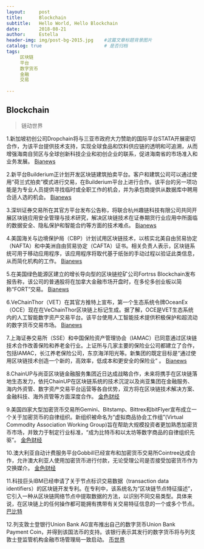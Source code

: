 ```yaml
---
layout:     post
title:      Blockchain
subtitle:   Hello World, Hello Blockchain
date:       2018-08-21 
author:     Estella 
header-img: img/post-bg-2015.jpg 	#这篇文章标题背景图片
catalog: true 						# 是否归档
tags:	
     区块链
     平台
     数字货币
     金融
     交易
    
---
```


## Blockchain
>链动世界

1.新加坡初创公司Dropchain将与三亚市政府大力赞助的国际平台STATA开展密切合作，为该平台提供技术支持，实现全球食品和饮料供应链的透明和可追溯，从而增强海南自贸区与全球创新科技企业和初创企业的联系，促进海南省的市场准入和业务发展。 [Bianews](http://www.bianews.com/news/flash?id=18910)

2.新平台Builderium正计划开发区块链建筑拍卖平台。客户和建筑公司可以通过使用“荷兰式拍卖”模式进行交易，在Builderium平台上进行合作。该平台的另一项功能是为专业人员提供寻找临时或全职工作的机会，并为承包商提供从数据库中聘用合适人选的机会。 [Bianews](http://www.bianews.com/news/flash?id=18906)

3.深圳证券交易所在其官方平台发布公告称，将联合杭州趣链科技有限公司共同开展区块链应用安全管理与技术研究，解决区块链技术在证券期货行业应用中所面临的数据安全、隐私保护和智能合约等方面的技术难点。 [Bianews](http://www.bianews.com/news/flash?id=18902)

4.美国海关与边境保护局（CBP）计划试用区块链技术，以核实北美自由贸易协定（NAFTA）和中美洲自由贸易协定（CAFTA）证书。相关负责人表示，区块链系统可用于移动应用程序，该应用程序将取代基于纸张的手动过程以验证此类信息，从而简化机构的工作。 [Bianews](http://www.bianews.com/news/flash?id=18890)

5.在美国绿色能源区建立的增长导向型的区块链挖矿公司Fortrss Blockchain发布报告称，该公司的普通股将在加拿大金融市场开盘时，在多伦多创业板以简称“FORT”交易。 [Bianews](http://www.bianews.com/news/flash?id=18887)

6.VeChainThor（VET）在其官方推特上宣布，第一个生态系统令牌OceanEx（OCE）现在在VeChainThor区块链上标记生成。据了解，OCE是VET生态系统内的人工智能数字资产交易平台。该平台使用人工智能技术提供积极保护和超流动的数字货币交易市场。 [Bianews](http://www.bianews.com/news/flash?id=18881)

7.上海证券交易所（SSE）和中国保险资产管理协会（IAMAC）已同意通过区块链技术合作改善保险和养老金行业。上证所与几家主要的保险业公司都建立了合作，包括IAMAC，长江养老保险公司，东京海洋阳光等。新集团的既定目标是“通过使用区块链技术创造一个新的，高效率，低成本和更安全的保险业” 。 [Bianews](http://www.bianews.com/news/flash?id=18869)

8.ChainUP与尚亚区块链金融服务集团近日达成战略合作，未来将携手在区块链落地生态发力，依托ChainUP在区块链系统的技术沉淀以及尚亚集团在金融服务、海内外资管、数字资产交易平台运营等各自优势，双方将在区块链技术解决方案、金融科技、海外资管等方面深度合作。 [金色财经](https://www.jinse.com/bitcoin/231046.html)

9.美国四家大型加密货币交易所Gemini、Bitstamp、Bittrex和bitFlyer宣布成立一个关于加密货币的自律组织。新组织被命名为“虚拟商品协会工作组”(Virtual Commodity Association Working Group)旨在帮助大规模投资者更加熟悉加密货币市场，并致力于制定行业标准，“成为比特币和以太坊等数字商品的自律组织先驱”。 [金色财经](https://www.jinse.com/news/bitcoin/230652.html)

10.澳大利亚自动计费服务平台Gobbill已经宣布和加密货币交易所Cointree达成合作，允许澳大利亚人使用加密货币进行付款，无论受理公司是否接受加密货币作为交换媒介。 [金色财经](https://www.jinse.com/news/bitcoin/230548.html)

11.科技巨头IBM已经申请了关于节点标识交易数据（transaction data identifiers）的区块链开发专利。在专利中，该系统名为“区块链节点特征描述”，它引入一种从区块链网络节点中提取数据的方法，以识别不同交易类型。具体来说，在区块链上的任何操作都可能拥有携带有关交易特征信息的一个或多个节点。 [巴比特](https://www.8btc.com/article/257038)

12.列支敦士登银行Union Bank AG宣布推出自己的数字货币Union Bank Payment Coin，并得到该国法币的支持。该银行表示其发行的数字货币将与列支敦士登监管机构金融市场管理局一致启动。 [币世界](http://www.bishijie.com/kuaixun_93695)
